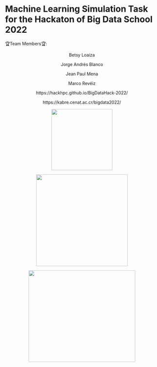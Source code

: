 # Machine Learning Simulation Task for the Hackaton of Big Data School 2022
🏆Team Members🏆:
 <p align="center">
Betsy Loaiza
 </p>
<p align="center">
Jorge Andrés Blanco
</p>
<p align="center">
Jean Paul Mena
</p>
<p align="center">
Marco Revéiz
</p>

  <p align="center">
  https://hackhpc.github.io/BigDataHack-2022/
  </p>
   <p align="center">
  https://kabre.cenat.ac.cr/bigdata2022/
   </p>
  <p align="center">
  <a href="http://www.red-ricap.org/" target="blank"><img align="center" src="https://kabre.cenat.ac.cr/wp-content/uploads/2019/10/redconare-1.png" height="200" width="200" /></a>
  </p>
  <p align="center">
  <a href="https://kabre.cenat.ac.cr/" target="blank"><img align="center" src="https://kabre.cenat.ac.cr/wp-content/uploads/2019/10/gradiente-cenat-4-300x217.png" height="300" width="300" /></a>
  </p>
  <p align="center">
  <a href="https://www.tacc.utexas.edu/" target="blank" align="center" ><img align="center" src="https://utakeit.tacc.utexas.edu/static/branding/TACC/TACC-formal-outlined-black-4c.png" height="300" width="350" /></a>
  </p>

